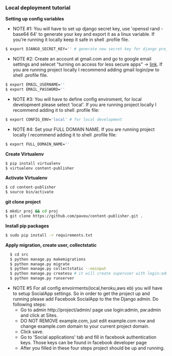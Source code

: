 ### Local deployment tutorial


**Setting up config variables**

* NOTE #1: You will have to set up django secret key, use 'openssl rand -base64 64' to generate your key and export it as a linux variable. If you're running it locally keep it safe in shell .profile file.

```sh
$ export DJANGO_SECRET_KEY='' # generate new secret key for django project. you can use following command: openssl rand -base64 64
```

* NOTE #2: Create an account at gmail.com and go to google email settings and selecet "turning on access for less secure apps" -> [link](https://support.google.com/accounts/answer/6010255). If you are running project locally I recommend adding gmail login/pw to shell .profile file. 
```sh
$ export EMAIL_USERNAME='' 
$ export EMAIL_PASSWORD=''
```

* NOTE #3: You will have to define config enviroment, for local development please select 'local'. If you are running project locally I recommend adding it to shell .profile file:

```sh
$ export CONFIG_ENV='local' # for local development
```

* NOTE #4: Set your FULL DOMAIN NAME. If you are running project locally I recommend adding it to shell .profile file:

```sh
$ export FULL_DOMAIN_NAME=''
```

**Create Virtualenv**
```sh
$ pip install virtualenv
$ virtualenv content-publisher
```

**Activate Virtualenv** 
```sh
$ cd content-publisher
$ source bin/activate
```

**git clone project**
```sh
$ mkdir proj && cd proj
$ git clone https://github.com/paveu/content-publisher.git .
```

**Install pip packages**
```sh
$ sudo pip install -r requirements.txt
```

**Apply migration, create user, collectstatic**
```sh
  $ cd src
  $ python manage.py makemigrations
  $ python manage.py migrate
  $ python manage.py collectstatic --noinput
  $ python manage.py createsu # it will create superuser with login:admin,pw:admin
  $ python manage.py runserver
  ```

* NOTE #5 For all config envoirments(local,heroku,aws eb) you will have to setup SocialApp settings. So in order to get the project up and running please add Facebook SocialApp to the the Django admin. Do following steps:
	* Go to admin http://project/admin/ page use login:admin, pw:admin and click at Sites.
	* DO NOT REMOVE example.com, just edit example.com row and change example.com domain to your current project domain.
	* Click save.
	* Go to 'Social applications' tab and fill in facebook authentication keys. Those keys can be found in facebook developer page
	* After you filled in these four steps project should be up and running.
